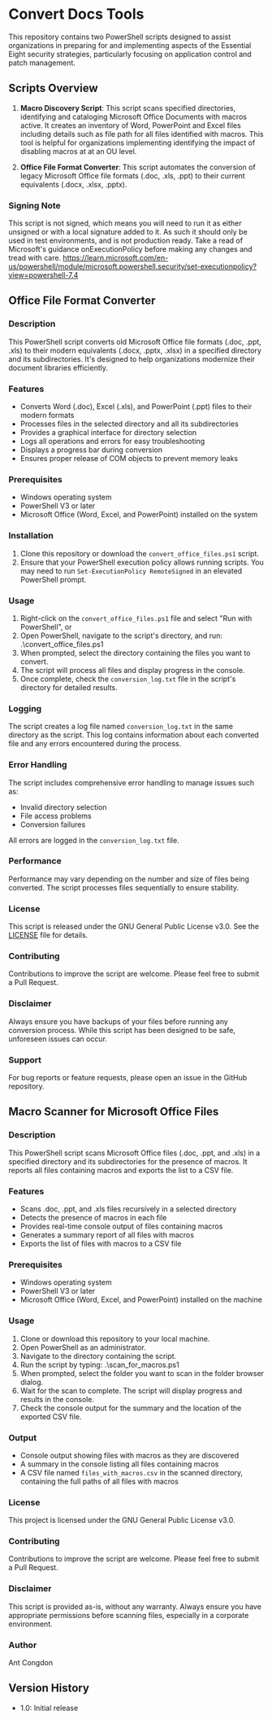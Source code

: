 # Convert Docs Tools

This repository contains two PowerShell scripts designed to assist organizations in preparing for and implementing aspects of the Essential Eight security strategies, particularly focusing on application control and patch management.

## Scripts Overview

1. **Macro Discovery Script**: This script scans specified directories, identifying and cataloging Microsoft Office Documents with macros active. It creates an inventory of Word, PowerPoint and Excel files including details such as file path for all files identified with macros. This tool is helpful for organizations implementing identifying the impact of disabling macros at at an OU level.

2. **Office File Format Converter**: This script automates the conversion of legacy Microsoft Office file formats (.doc, .xls, .ppt) to their current equivalents (.docx, .xlsx, .pptx).

### Signing Note
This script is not signed, which means you will need to run it as either unsigned or with a local signature added to it.  As such it should only be used in test environments, and is not production ready. Take a read of Microsoft's guidance onExecutionPolicy before making any changes and tread with care. https://learn.microsoft.com/en-us/powershell/module/microsoft.powershell.security/set-executionpolicy?view=powershell-7.4

## Office File Format Converter

### Description

This PowerShell script converts old Microsoft Office file formats (.doc, .ppt, .xls) to their modern equivalents (.docx, .pptx, .xlsx) in a specified directory and its subdirectories. It's designed to help organizations modernize their document libraries efficiently.

### Features

- Converts Word (.doc), Excel (.xls), and PowerPoint (.ppt) files to their modern formats
- Processes files in the selected directory and all its subdirectories
- Provides a graphical interface for directory selection
- Logs all operations and errors for easy troubleshooting
- Displays a progress bar during conversion
- Ensures proper release of COM objects to prevent memory leaks

### Prerequisites

- Windows operating system
- PowerShell V3 or later
- Microsoft Office (Word, Excel, and PowerPoint) installed on the system

### Installation

1. Clone this repository or download the `convert_office_files.ps1` script.
2. Ensure that your PowerShell execution policy allows running scripts. You may need to run `Set-ExecutionPolicy RemoteSigned` in an elevated PowerShell prompt.

### Usage

1. Right-click on the `convert_office_files.ps1` file and select "Run with PowerShell", or
2. Open PowerShell, navigate to the script's directory, and run:
.\convert_office_files.ps1
3. When prompted, select the directory containing the files you want to convert.
4. The script will process all files and display progress in the console.
5. Once complete, check the `conversion_log.txt` file in the script's directory for detailed results.

### Logging

The script creates a log file named `conversion_log.txt` in the same directory as the script. This log contains information about each converted file and any errors encountered during the process.

### Error Handling

The script includes comprehensive error handling to manage issues such as:
- Invalid directory selection
- File access problems
- Conversion failures

All errors are logged in the `conversion_log.txt` file.

### Performance

Performance may vary depending on the number and size of files being converted. The script processes files sequentially to ensure stability.

### License

This script is released under the GNU General Public License v3.0. See the [LICENSE](LICENSE) file for details.

### Contributing

Contributions to improve the script are welcome. Please feel free to submit a Pull Request.

### Disclaimer

Always ensure you have backups of your files before running any conversion process. While this script has been designed to be safe, unforeseen issues can occur.

### Support

For bug reports or feature requests, please open an issue in the GitHub repository.


## Macro Scanner for Microsoft Office Files

### Description

This PowerShell script scans Microsoft Office files (.doc, .ppt, and .xls) in a specified directory and its subdirectories for the presence of macros. It reports all files containing macros and exports the list to a CSV file.

### Features

- Scans .doc, .ppt, and .xls files recursively in a selected directory
- Detects the presence of macros in each file
- Provides real-time console output of files containing macros
- Generates a summary report of all files with macros
- Exports the list of files with macros to a CSV file

### Prerequisites

- Windows operating system
- PowerShell V3 or later
- Microsoft Office (Word, Excel, and PowerPoint) installed on the machine

### Usage

1. Clone or download this repository to your local machine.
2. Open PowerShell as an administrator.
3. Navigate to the directory containing the script.
4. Run the script by typing: .\scan_for_macros.ps1
5. When prompted, select the folder you want to scan in the folder browser dialog.
6. Wait for the scan to complete. The script will display progress and results in the console.
7. Check the console output for the summary and the location of the exported CSV file.

### Output

- Console output showing files with macros as they are discovered
- A summary in the console listing all files containing macros
- A CSV file named `files_with_macros.csv` in the scanned directory, containing the full paths of all files with macros

### License

This project is licensed under the GNU General Public License v3.0.

### Contributing

Contributions to improve the script are welcome. Please feel free to submit a Pull Request.

### Disclaimer

This script is provided as-is, without any warranty. Always ensure you have appropriate permissions before scanning files, especially in a corporate environment.

### Author

Ant Congdon

## Version History

- 1.0: Initial release

